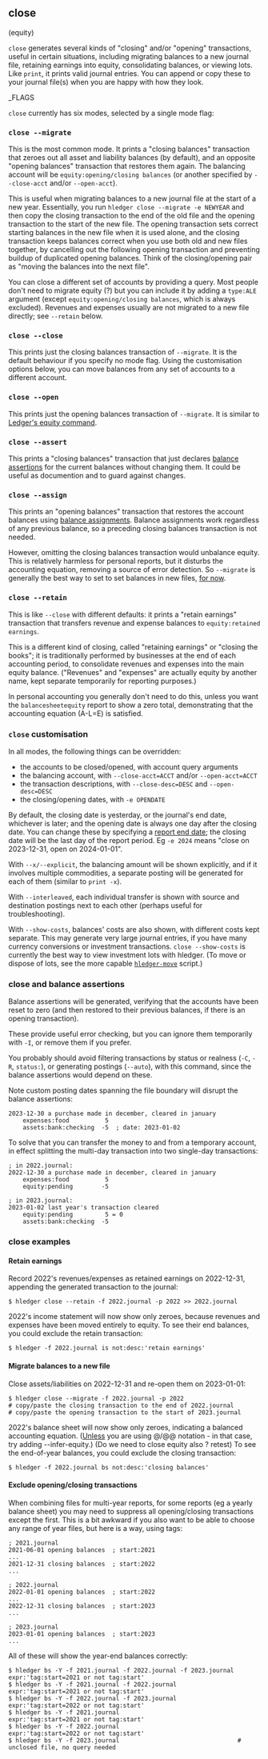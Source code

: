 ## close

(equity)

`close` generates several kinds of "closing" and/or "opening" transactions, useful in certain situations, including
migrating balances to a new journal file, retaining earnings into equity, consolidating balances, or viewing lots.
Like `print`, it prints valid journal entries.
You can append or copy these to your journal file(s) when you are happy with how they look.

_FLAGS

<!-- related:  -->

`close` currently has six modes, selected by a single mode flag:

### `close --migrate`

This is the most common mode.
It prints a "closing balances" transaction that zeroes out all asset and liability balances (by default),
and an opposite "opening balances" transaction that restores them again.
The balancing account will be `equity:opening/closing balances` (or another specified by `--close-acct` and/or `--open-acct`).

This is useful when migrating balances to a new journal file at the start of a new year.
Essentially, you run `hledger close --migrate -e NEWYEAR`
and then copy the closing transaction to the end of the old file
and the opening transaction to the start of the new file.
The opening transaction sets correct starting balances in the new file when it is used alone,
and the closing transaction keeps balances correct when you use both old and new files together,
by cancelling out the following opening transaction and preventing buildup of duplicated opening balances.
Think of the closing/opening pair as "moving the balances into the next file".

You can close a different set of accounts by providing a query.
Most people don't need to migrate equity (?)
but you can include it by adding a `type:ALE` argument (except `equity:opening/closing balances`, which is always excluded).
Revenues and expenses usually are not migrated to a new file directly; see `--retain` below.

### `close --close`

This prints just the closing balances transaction of `--migrate`.
It is the default behaviour if you specify no mode flag.
Using the customisation options below, you can move balances from any set of accounts to a different account.

### `close --open`

This prints just the opening balances transaction of `--migrate`.
It is similar to [Ledger's equity command](https://ledger-cli.org/doc/ledger3.html#The-equity-command).

### `close --assert`

This prints a "closing balances" transaction that just declares [balance assertions](#balance-assertions)
for the current balances without changing them.
It could be useful as documention and to guard against changes.

### `close --assign`

This prints an "opening balances" transaction that
restores the account balances using [balance assignments](#balance-assignments).
Balance assignments work regardless of any previous balance, so a preceding closing balances transaction is not needed.

However, omitting the closing balances transaction would unbalance equity.
This is relatively harmless for personal reports, but it disturbs the accounting equation, removing a source of error detection.
So `--migrate` is generally the best way to set to set balances in new files, [for now](https://github.com/simonmichael/hledger/issues/2151).

### `close --retain`

This is like `--close` with different defaults:
it prints a "retain earnings" transaction that transfers revenue and expense balances to `equity:retained earnings`.

This is a different kind of closing, called "retaining earnings" or "closing the books";
it is traditionally performed by businesses at the end of each accounting period,
to consolidate revenues and expenses into the main equity balance.
("Revenues" and "expenses" are actually equity by another name, kept separate temporarily for reporting purposes.)

In personal accounting you generally don't need to do this,
unless you want the `balancesheetequity` report to show a zero total, demonstrating that the accounting equation (A-L=E) is satisfied.

### `close` customisation

In all modes, the following things can be overridden:

- the accounts to be closed/opened, with account query arguments
- the balancing account, with `--close-acct=ACCT` and/or `--open-acct=ACCT`
- the transaction descriptions, with `--close-desc=DESC` and `--open-desc=DESC`
- the closing/opening dates, with `-e OPENDATE`

By default, the closing date is yesterday, or the journal's end date, whichever is later;
and the opening date is always one day after the closing date.
You can change these by specifying a [report end date](#report-start--end-date);
the closing date will be the last day of the report period.
Eg `-e 2024` means "close on 2023-12-31, open on 2024-01-01".

With `--x/--explicit`, the balancing amount will be shown explicitly,
and if it involves multiple commodities, a separate posting will be generated for each of them
(similar to `print -x`).

With `--interleaved`, each individual transfer is shown with source and destination postings next to each other
(perhaps useful for troubleshooting).

With `--show-costs`, balances' costs are also shown, with different costs kept separate.
This may generate very large journal entries, if you have many currency conversions or investment transactions.
`close --show-costs` is currently the best way to view investment lots with hledger.
(To move or dispose of lots, see the more capable [`hledger-move`](scripts.md#hledger-move) script.)

### close and balance assertions

Balance assertions will be generated, verifying that the accounts have been reset to zero
(and then restored to their previous balances, if there is an opening transaction).

These provide useful error checking, but you can ignore them temporarily with `-I`,
or remove them if you prefer.

You probably should avoid filtering transactions by status or realness
(`-C`, `-R`, `status:`), or generating postings (`--auto`),
with this command, since the balance assertions would depend on these.

Note custom posting dates spanning the file boundary will disrupt the balance assertions:

```journal
2023-12-30 a purchase made in december, cleared in january
    expenses:food          5
    assets:bank:checking  -5  ; date: 2023-01-02
```

To solve that you can transfer the money to and from a temporary account,
in effect splitting the multi-day transaction into two single-day transactions:

```journal
; in 2022.journal:
2022-12-30 a purchase made in december, cleared in january
    expenses:food          5
    equity:pending        -5

; in 2023.journal:
2023-01-02 last year's transaction cleared
    equity:pending         5 = 0
    assets:bank:checking  -5
```

### close examples

#### Retain earnings

<!-- XXX update -->

Record 2022's revenues/expenses as retained earnings on 2022-12-31,
appending the generated transaction to the journal:
 
```cli
$ hledger close --retain -f 2022.journal -p 2022 >> 2022.journal
```

2022's income statement will now show only zeroes,
because revenues and expenses have been moved entirely to equity.
To see their end balances, you could exclude the retain transaction:
```cli
$ hledger -f 2022.journal is not:desc:'retain earnings'
```

#### Migrate balances to a new file

Close assets/liabilities on 2022-12-31 and re-open them on 2023-01-01:

```cli
$ hledger close --migrate -f 2022.journal -p 2022
# copy/paste the closing transaction to the end of 2022.journal
# copy/paste the opening transaction to the start of 2023.journal
```

<!--
Or, you can automate more by generating one transaction at a time:

```cli
$ hledger close --close -f 2022.journal -p 2022 >> 2023.journal  # do this one first
$ hledger close --open  -f 2022.journal -p 2022 >> 2022.journal
```
-->

2022's balance sheet will now show only zeroes, indicating a balanced accounting equation.
([Unless](/investments.html#a-more-correct-entry) you are using @/@@ notation - in that case, try adding --infer-equity.)
(Do we need to close equity also ? retest)
To see the end-of-year balances, you could exclude the closing transaction:
```cli
$ hledger -f 2022.journal bs not:desc:'closing balances'
```

#### Exclude opening/closing transactions

When combining files for multi-year reports, for some reports (eg a yearly balance sheet)
you may need to suppress all opening/closing transactions except the first.
This is a bit awkward if you also want to be able to choose any range of year files,
but here is a way, using tags:

```journal
; 2021.journal
2021-06-01 opening balances  ; start:2021
...
2021-12-31 closing balances  ; start:2022
...
```

```journal
; 2022.journal
2022-01-01 opening balances  ; start:2022
...
2022-12-31 closing balances  ; start:2023
...
```

```journal
; 2023.journal
2023-01-01 opening balances  ; start:2023
...
```

All of these will show the year-end balances correctly:

```cli
$ hledger bs -Y -f 2021.journal -f 2022.journal -f 2023.journal expr:'tag:start=2021 or not tag:start'
$ hledger bs -Y -f 2021.journal -f 2022.journal                 expr:'tag:start=2021 or not tag:start'
$ hledger bs -Y -f 2022.journal -f 2023.journal                 expr:'tag:start=2022 or not tag:start'
$ hledger bs -Y -f 2021.journal                                 expr:'tag:start=2021 or not tag:start'
$ hledger bs -Y -f 2022.journal                                 expr:'tag:start=2022 or not tag:start'
$ hledger bs -Y -f 2023.journal                                 # unclosed file, no query needed
```

